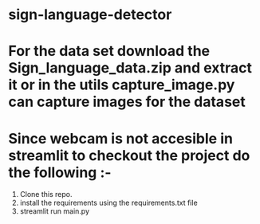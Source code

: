 # sign-language-detector

# For the data set download the Sign_language_data.zip and extract it or in the utils capture_image.py can capture images for the dataset

# Since webcam is not accesible in streamlit to checkout the project do the following :-
  1. Clone this repo.
  2. install the requirements using the requirements.txt file
  3. streamlit run main.py
